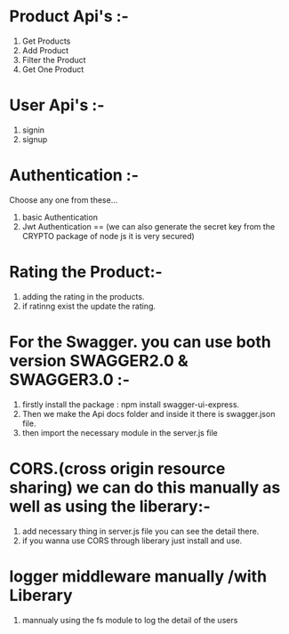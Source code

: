 # Product Api's :-
1. Get Products
2. Add Product
3. Filter the Product
4. Get One Product

# User Api's :-
1. signin
2. signup

 # Authentication :-
Choose any one from these...
1. basic Authentication
2. Jwt Authentication ==  (we can also generate the secret key from the CRYPTO package of node js  it is very secured)

# Rating the Product:-
1. adding the rating in the products.
2. if ratinng exist the update the rating.

# For the Swagger.  you can use both version SWAGGER2.0 & SWAGGER3.0 :- 
1. firstly install the package : npm install swagger-ui-express.
2. Then we make the Api docs folder and inside it there is swagger.json file.
3. then import the necessary module in the server.js file 

# CORS.(cross origin resource sharing) we can do this manually as well as using the liberary:-
  1. add necessary thing in server.js file you can see the detail there.
  2. if you wanna use CORS through liberary just install and use.

# logger middleware manually /with Liberary
1. mannualy using the fs module to log the detail of the users
